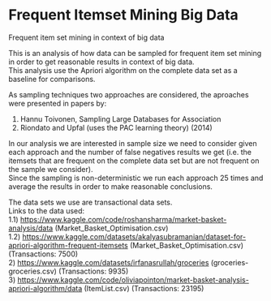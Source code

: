 # Frequent Itemset Mining Big Data
Frequent item set mining in context of big data <br/>

This is an analysis of how data can be sampled for frequent item set mining in order to get reasonable results in context of big data. <br/>
This analysis use the Apriori algorithm on the complete data set as a baseline for comparisons. <br/>

As sampling techniques two approaches are considered, the aproaches were presented in papers by: <br/>
1) Hannu Toivonen, Sampling Large Databases for Association <br/>
2) Riondato and Upfal (uses the PAC learning theory) (2014) <br/>

In our analysis we are interested in sample size we need to consider given each approach and the number of false negatives results we get (i.e. the itemsets that are frequent on the complete data set but are not frequent on the sample we consider). <br/>
Since the sampling is non-deterministic we run each approach 25 times and average the results in order to make reasonable conclusions. <br/>


The data sets we use are transactional data sets. <br/>
Links to the data used: <br/>
1.1) https://www.kaggle.com/code/roshansharma/market-basket-analysis/data (Market_Basket_Optimisation.csv) <br/>
1.2) https://www.kaggle.com/datasets/akalyasubramanian/dataset-for-apriori-algorithm-frequent-itemsets (Market_Basket_Optimisation.csv) (Transactions: 7500) <br/>
2)   https://www.kaggle.com/datasets/irfanasrullah/groceries (groceries-groceries.csv)    (Transactions: 9935) <br/>
3)   https://www.kaggle.com/code/oliviapointon/market-basket-analysis-apriori-algorithm/data (ItemList.csv) (Transactions: 23195) <br/>
